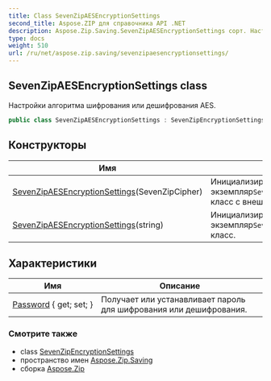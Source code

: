 ```yaml
---
title: Class SevenZipAESEncryptionSettings
second_title: Aspose.ZIP для справочника API .NET
description: Aspose.Zip.Saving.SevenZipAESEncryptionSettings сорт. Настройки алгоритма шифрования или дешифрования AES.
type: docs
weight: 510
url: /ru/net/aspose.zip.saving/sevenzipaesencryptionsettings/
---
```

## SevenZipAESEncryptionSettings class

Настройки алгоритма шифрования или дешифрования AES.

```csharp
public class SevenZipAESEncryptionSettings : SevenZipEncryptionSettings
```

## Конструкторы

| Имя | Описание |
| --- | --- |
| [SevenZipAESEncryptionSettings](sevenzipaesencryptionsettings/#constructor)(SevenZipCipher) | Инициализирует новый экземпляр`SevenZipAESEncryptionSettings` класс с внешним шифром. |
| [SevenZipAESEncryptionSettings](sevenzipaesencryptionsettings/#constructor_1)(string) | Инициализирует новый экземпляр`SevenZipAESEncryptionSettings` класс. |

## Характеристики

| Имя | Описание |
| --- | --- |
| [Password](../../aspose.zip.saving/sevenzipencryptionsettings/password/) { get; set; } | Получает или устанавливает пароль для шифрования или дешифрования. |

### Смотрите также

* class [SevenZipEncryptionSettings](../sevenzipencryptionsettings/)
* пространство имен [Aspose.Zip.Saving](../../aspose.zip.saving/)
* сборка [Aspose.Zip](../../)


